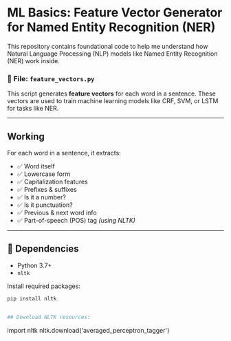#  ML Basics: Feature Vector Generator for Named Entity Recognition (NER)

This repository contains foundational code to help me understand how Natural Language Processing (NLP) models like Named Entity Recognition (NER) work inside.

### 📂 File: `feature_vectors.py`

This script generates **feature vectors** for each word in a sentence. These vectors are used to train machine learning models like CRF, SVM, or LSTM for tasks like NER.

---

## Working

For each word in a sentence, it extracts:
- ✅ Word itself
- ✅ Lowercase form
- ✅ Capitalization features
- ✅ Prefixes & suffixes
- ✅ Is it a number?
- ✅ Is it punctuation?
- ✅ Previous & next word info
- ✅ Part-of-speech (POS) tag *(using NLTK)*

---

## 🔧 Dependencies

- Python 3.7+
- `nltk`

Install required packages:

```bash
pip install nltk


## Download NLTK resources:
```
import nltk
nltk.download('averaged_perceptron_tagger')
